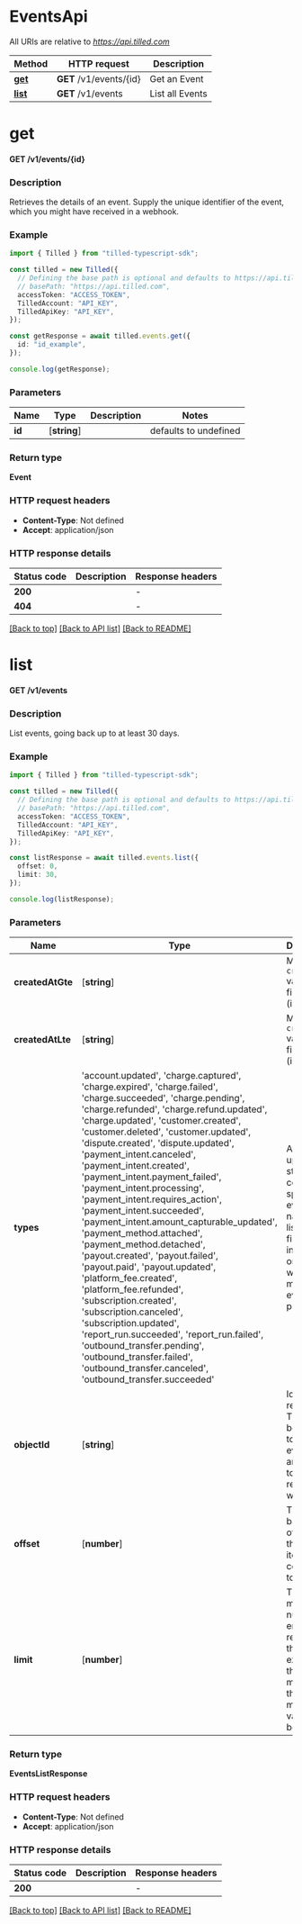 # EventsApi

All URIs are relative to *https://api.tilled.com*

Method | HTTP request | Description
------------- | ------------- | -------------
[**get**](EventsApi.md#get) | **GET** /v1/events/{id} | Get an Event
[**list**](EventsApi.md#list) | **GET** /v1/events | List all Events


# **get**

#### **GET** /v1/events/{id}

### Description
Retrieves the details of an event. Supply the unique identifier of the event, which you might have received in a webhook.

### Example


```typescript
import { Tilled } from "tilled-typescript-sdk";

const tilled = new Tilled({
  // Defining the base path is optional and defaults to https://api.tilled.com
  // basePath: "https://api.tilled.com",
  accessToken: "ACCESS_TOKEN",
  TilledAccount: "API_KEY",
  TilledApiKey: "API_KEY",
});

const getResponse = await tilled.events.get({
  id: "id_example",
});

console.log(getResponse);
```


### Parameters

Name | Type | Description  | Notes
------------- | ------------- | ------------- | -------------
 **id** | [**string**] |  | defaults to undefined


### Return type

**Event**

### HTTP request headers

 - **Content-Type**: Not defined
 - **Accept**: application/json


### HTTP response details
| Status code | Description | Response headers |
|-------------|-------------|------------------|
**200** |  |  -  |
**404** |  |  -  |

[[Back to top]](#) [[Back to API list]](../README.md#documentation-for-api-endpoints) [[Back to README]](../README.md)

# **list**

#### **GET** /v1/events

### Description
List events, going back up to at least 30 days.

### Example


```typescript
import { Tilled } from "tilled-typescript-sdk";

const tilled = new Tilled({
  // Defining the base path is optional and defaults to https://api.tilled.com
  // basePath: "https://api.tilled.com",
  accessToken: "ACCESS_TOKEN",
  TilledAccount: "API_KEY",
  TilledApiKey: "API_KEY",
});

const listResponse = await tilled.events.list({
  offset: 0,
  limit: 30,
});

console.log(listResponse);
```


### Parameters

Name | Type | Description  | Notes
------------- | ------------- | ------------- | -------------
 **createdAtGte** | [**string**] | Minimum `created_at` value to filter by (inclusive). | (optional) defaults to undefined
 **createdAtLte** | [**string**] | Maximum `created_at` value to filter by (inclusive). | (optional) defaults to undefined
 **types** | 'account.updated', 'charge.captured', 'charge.expired', 'charge.failed', 'charge.succeeded', 'charge.pending', 'charge.refunded', 'charge.refund.updated', 'charge.updated', 'customer.created', 'customer.deleted', 'customer.updated', 'dispute.created', 'dispute.updated', 'payment_intent.canceled', 'payment_intent.created', 'payment_intent.payment_failed', 'payment_intent.processing', 'payment_intent.requires_action', 'payment_intent.succeeded', 'payment_intent.amount_capturable_updated', 'payment_method.attached', 'payment_method.detached', 'payout.created', 'payout.failed', 'payout.paid', 'payout.updated', 'platform_fee.created', 'platform_fee.refunded', 'subscription.created', 'subscription.canceled', 'subscription.updated', 'report_run.succeeded', 'report_run.failed', 'outbound_transfer.pending', 'outbound_transfer.failed', 'outbound_transfer.canceled', 'outbound_transfer.succeeded' | An array of up to 20 strings containing specific event names. The list will be filtered to include only events with a matching event property. | (optional) defaults to undefined
 **objectId** | [**string**] | Id of related resource. The list will be filtered to include events that are related to the resource with this id. | (optional) defaults to undefined
 **offset** | [**number**] | The (zero-based) offset of the first item in the collection to return. | (optional) defaults to 0
 **limit** | [**number**] | The maximum number of entries to return. If the value exceeds the maximum, then the maximum value will be used. | (optional) defaults to 30


### Return type

**EventsListResponse**

### HTTP request headers

 - **Content-Type**: Not defined
 - **Accept**: application/json


### HTTP response details
| Status code | Description | Response headers |
|-------------|-------------|------------------|
**200** |  |  -  |

[[Back to top]](#) [[Back to API list]](../README.md#documentation-for-api-endpoints) [[Back to README]](../README.md)



